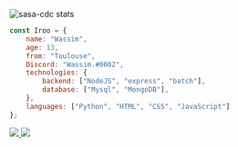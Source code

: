 
![sasa-cdc stats](https://github-readme-stats.vercel.app/api?username=sasa-cdc&show_icons=true&theme=tokyonight)

```js
const Iroo = {
    name: "Wassim",
    age: 13,
    from: "Toulouse",
    Discord: "Wassim.#0002",
    technologies: {
        backend: ["NodeJS", "express", "batch"],
        database: ["Mysql", "MongoDB"],
    },
    languages: ["Python", "HTML", "CSS", "JavaScript"]
};
```

<a href="https://github.com/sasa-cdc?tab=followers">
  <img src="https://img.shields.io/github/followers/sasa-cdc">
</a>
<a href="https://github.com/sasa-cdc">
   <img src="https://komarev.com/ghpvc/?username=sasa-cdc">
</a>
